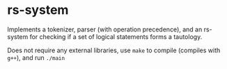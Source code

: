# rs-system

Implements a tokenizer, parser (with operation precedence), and an rs-system for checking if a set of logical statements forms a tautology.

Does not require any external libraries, use `make` to compile (compiles with `g++`), and run `./main`
